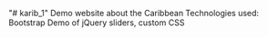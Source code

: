 "# karib_1"
Demo website about the Caribbean
Technologies used: Bootstrap
Demo of jQuery sliders, custom CSS
